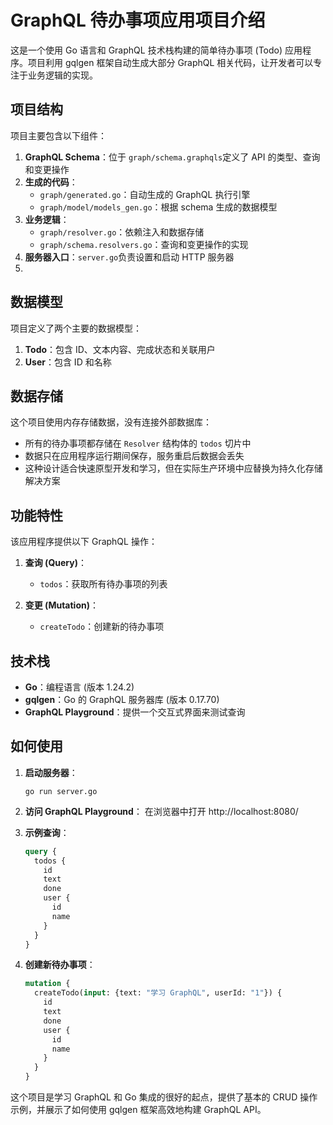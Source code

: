 # GraphQL 待办事项应用项目介绍

这是一个使用 Go 语言和 GraphQL 技术栈构建的简单待办事项 (Todo) 应用程序。项目利用 gqlgen 框架自动生成大部分 GraphQL 相关代码，让开发者可以专注于业务逻辑的实现。

## 项目结构

项目主要包含以下组件：

1. **GraphQL Schema**：位于 `graph/schema.graphqls`定义了 API 的类型、查询和变更操作
2. **生成的代码**：
   - `graph/generated.go`：自动生成的 GraphQL 执行引擎
   - `graph/model/models_gen.go`：根据 schema 生成的数据模型
3. **业务逻辑**：
   - `graph/resolver.go`：依赖注入和数据存储
   - `graph/schema.resolvers.go`：查询和变更操作的实现
4. **服务器入口**：`server.go`负责设置和启动 HTTP 服务器
5. 

## 数据模型


项目定义了两个主要的数据模型：


1. **Todo**：包含 ID、文本内容、完成状态和关联用户
2. **User**：包含 ID 和名称

## 数据存储

这个项目使用内存存储数据，没有连接外部数据库：

- 所有的待办事项都存储在 `Resolver` 结构体的 `todos` 切片中
- 数据只在应用程序运行期间保存，服务重启后数据会丢失
- 这种设计适合快速原型开发和学习，但在实际生产环境中应替换为持久化存储解决方案

## 功能特性

该应用程序提供以下 GraphQL 操作：

1. **查询 (Query)**：
   - `todos`：获取所有待办事项的列表

2. **变更 (Mutation)**：
   - `createTodo`：创建新的待办事项

## 技术栈

- **Go**：编程语言 (版本 1.24.2)
- **gqlgen**：Go 的 GraphQL 服务器库 (版本 0.17.70)
- **GraphQL Playground**：提供一个交互式界面来测试查询

## 如何使用

1. **启动服务器**：
   ```
   go run server.go
   ```

2. **访问 GraphQL Playground**：
   在浏览器中打开 http://localhost:8080/

3. **示例查询**：
   ```graphql
   query {
     todos {
       id
       text
       done
       user {
         id
         name
       }
     }
   }
   ```

4. **创建新待办事项**：
   ```graphql
   mutation {
     createTodo(input: {text: "学习 GraphQL", userId: "1"}) {
       id
       text
       done
       user {
         id
         name
       }
     }
   }
   ```

这个项目是学习 GraphQL 和 Go 集成的很好的起点，提供了基本的 CRUD 操作示例，并展示了如何使用 gqlgen 框架高效地构建 GraphQL API。 
